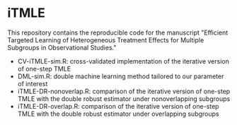 # iTMLE
This repository contains the reproducible code for the manuscript "Efficient Targeted Learning of Heterogeneous Treatment Effects for Multiple Subgroups in Observational Studies." 

* CV-iTMLE-sim.R: cross-validated implementation of the iterative version of one-step TMLE
* DML-sim.R: double machine learning method tailored to our parameter of interest
* iTMLE-DR-nonoverlap.R: comparison of the iterative version of one-step TMLE with the double robust estimator under nonoverlapping subgroups
* iTMLE-DR-overlap.R: comparison of the iterative version of one-step TMLE with the double robust estimator under overlapping subgroups

